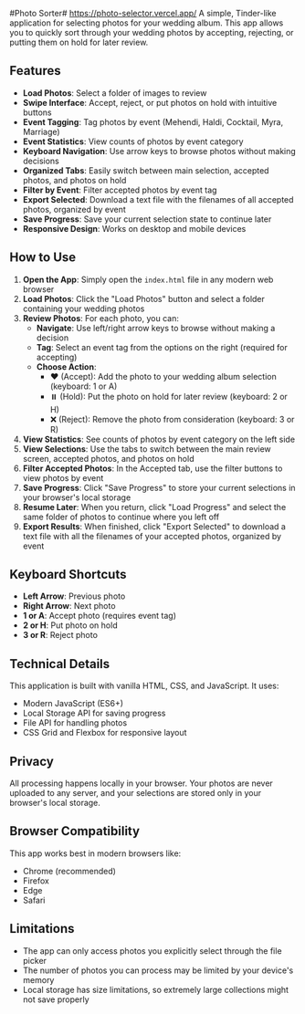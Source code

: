 #Photo Sorter#
https://photo-selector.vercel.app/
A simple, Tinder-like application for selecting photos for your wedding album. This app allows you to quickly sort through your wedding photos by accepting, rejecting, or putting them on hold for later review.

## Features

- **Load Photos**: Select a folder of images to review
- **Swipe Interface**: Accept, reject, or put photos on hold with intuitive buttons
- **Event Tagging**: Tag photos by event (Mehendi, Haldi, Cocktail, Myra, Marriage)
- **Event Statistics**: View counts of photos by event category
- **Keyboard Navigation**: Use arrow keys to browse photos without making decisions
- **Organized Tabs**: Easily switch between main selection, accepted photos, and photos on hold
- **Filter by Event**: Filter accepted photos by event tag
- **Export Selected**: Download a text file with the filenames of all accepted photos, organized by event
- **Save Progress**: Save your current selection state to continue later
- **Responsive Design**: Works on desktop and mobile devices

## How to Use

1. **Open the App**: Simply open the `index.html` file in any modern web browser
2. **Load Photos**: Click the "Load Photos" button and select a folder containing your wedding photos
3. **Review Photos**: For each photo, you can:
   - **Navigate**: Use left/right arrow keys to browse without making a decision
   - **Tag**: Select an event tag from the options on the right (required for accepting)
   - **Choose Action**:
     - ❤️ (Accept): Add the photo to your wedding album selection (keyboard: 1 or A)
     - ⏸️ (Hold): Put the photo on hold for later review (keyboard: 2 or H)
     - ❌ (Reject): Remove the photo from consideration (keyboard: 3 or R)
4. **View Statistics**: See counts of photos by event category on the left side
5. **View Selections**: Use the tabs to switch between the main review screen, accepted photos, and photos on hold
6. **Filter Accepted Photos**: In the Accepted tab, use the filter buttons to view photos by event
7. **Save Progress**: Click "Save Progress" to store your current selections in your browser's local storage
8. **Resume Later**: When you return, click "Load Progress" and select the same folder of photos to continue where you left off
9. **Export Results**: When finished, click "Export Selected" to download a text file with all the filenames of your accepted photos, organized by event

## Keyboard Shortcuts

- **Left Arrow**: Previous photo
- **Right Arrow**: Next photo
- **1 or A**: Accept photo (requires event tag)
- **2 or H**: Put photo on hold
- **3 or R**: Reject photo

## Technical Details

This application is built with vanilla HTML, CSS, and JavaScript. It uses:

- Modern JavaScript (ES6+)
- Local Storage API for saving progress
- File API for handling photos
- CSS Grid and Flexbox for responsive layout

## Privacy

All processing happens locally in your browser. Your photos are never uploaded to any server, and your selections are stored only in your browser's local storage.

## Browser Compatibility

This app works best in modern browsers like:

- Chrome (recommended)
- Firefox
- Edge
- Safari

## Limitations

- The app can only access photos you explicitly select through the file picker
- The number of photos you can process may be limited by your device's memory
- Local storage has size limitations, so extremely large collections might not save properly
